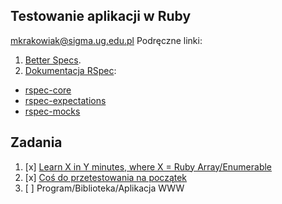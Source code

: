 ## Testowanie aplikacji w Ruby

mkrakowiak@sigma.ug.edu.pl
Podręczne linki:

1. [Better Specs](http://betterspecs.org/).
1. [Dokumentacja RSpec](http://rspec.info/):
  - [rspec-core](https://github.com/rspec/rspec-core)
  - [rspec-expectations](https://github.com/rspec/rspec-expectations)
  - [rspec-mocks](https://github.com/rspec/rspec-mocks)


## Zadania

1. [x] [Learn X in Y minutes, where X = Ruby Array/Enumerable](https://github.com/mkrakowiak/rspec-template/blob/master/ruby.md)
2. [x] [Coś do przetestowania na początek](https://github.com/mkrakowiak/rspec-template/tree/master/Zaliczenie2)
3. [ ] Program/Biblioteka/Aplikacja WWW
